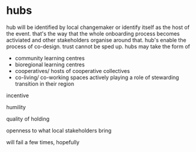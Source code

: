 
# hubs
hub will be identified by local changemaker or identify itself as the host of the event. that's the way that the whole onboarding process becomes activiated and other stakeholders organise around that. hub's enable the process of co-design. trust cannot be sped up. hubs may take the form of

- community learning centres
- bioregional learning centres
- cooperatives/ hosts of cooperative collectives
- co-living/ co-working spaces actively playing a role of stewarding transition in their region

incentive

humility

quality of holding

openness to what local stakeholders bring

will fail a few times, hopefully